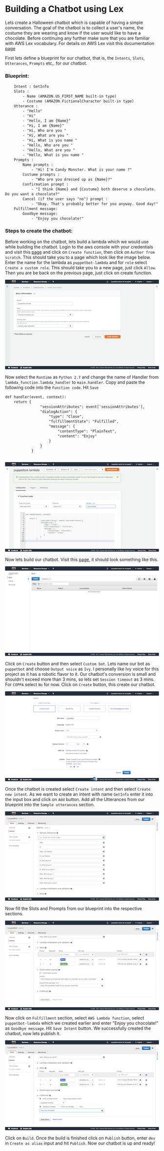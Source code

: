# Building a Chatbot using Lex

<!--
talk something about lex and chat bots

!-->

Lets create a Halloween chatbot which is capable of having a simple conversation. The goal of the chatbot is to collect a user's name, the costume they are wearing and know if the user would like to have a chocolate. Before continuing any further make sure that you are familiar with AWS Lex vocabulary. For details on AWS Lex visit this documentation [page](http://docs.aws.amazon.com/lex/latest/dg/what-is.html)  

First lets define a blueprint for our chatbot, that is, the ```Intents```, ```Slots```, ```Utterances```, ```Prompts``` etc,. for our chatbot. 

### Blueprint:
```
    Intent : GetInfo
    Slots : 
        - Name (AMAZON.US_FIRST_NAME built-in type) 
        - Costume (AMAZON.FictionalCharacter built-in type) 
    Utterance :
        - "Hello"
        - "Hi"
        - "Hello, I am {Name}"
        - "Hi, I am {Name}"
        - "Hi, Who are you " 
        - "Hi, What are you "
        - "Hi, What is you name "
        - "Hello, Who are you " 
        - "Hello, What are you "
        - "Hello, What is you name "
    Prompts :
        Name prompts :
            - "Hi! I'm Candy Monster. What is your name ?"
        Costume prompts :
            - "Who are you dressed up as {Name}?"
        Confirmation prompt :
            - "I think {Name} and {Costume} both deserve a chocolate. Do you want a chocolate?"
        Cancel (if the user says "no") prompt :
            - "Okay. That's probably better for you anyway. Good day!"
    Fulfillment message:
        Goodbye message:
            - "Enjoy you chocolate!"
```

### Steps to create the chatbot:

Before working on the chatbot, lets build a lambda which we would use while building the chatbot. Login to the aws console with your credentials and visit this [page](https://console.aws.amazon.com/lambda/) and click on ```Create function```, then click on ```Author from scratch```. This should take you to a page which look like the image below. Enter the name for the lambda as ```puppetbot-lambda``` and for ```role``` select ```Create a custom role```. This should take you to a new page, just click ```Allow```. Then you are be back on the previous page, just click on create function.


![](./../assets/images/Lex/5.png)

Now select the ```Runtime``` as ```Python 2.7``` and change the name of Handler from ```lambda_function.lambda_handler``` to ```main.handler```. Copy and paste the following code into the ```Function code```. Hit ```Save```

```
def handler(event, context):
    return {
                "sessionAttributes": event['sessionAttributes'],
                "dialogAction": {
                    "type": "Close",
                    "fulfillmentState": "Fulfilled",
                    "message": {
                        "contentType": "PlainText",
                        "content": "Enjoy"
                    }
                }   
            }


```


![](./../assets/images/Lex/6.png)

Now lets build our chatbot. Visit this [page](https://console.aws.amazon.com/lex), it should look something like this.

![](./../assets/images/Lex/1.png)

Click on ```Create``` button and then select ```Custom bot```. Lets name our bot as ```puppetbot``` and choose ```Output voice``` as ```Ivy```. I personally like Ivy voice for this project as it has a robotic flavor to it. Our chatbot's conversion is small and shouldn't exceed more than 3 mins, so lets set ```Session timeout``` as 3 mins. For ```COPPA``` select ```No``` for now. Click on ```Create``` button, this create our chatbot.

![](./../assets/images/Lex/2.png)

Once the chatbot is created select ```Create intent``` and then select ```Create new intent```. As we want to create an intent with name ```GetInfo``` enter it into the input box and click on ```Add``` button. Add all the Utterances from our blueprint into the ```Sample utterances``` section.

![](./../assets/images/Lex/3.png)

Now fill the Slots and Prompts from our blueprint into the respective sections.

![](./../assets/images/Lex/4.png)

Now click on ```Fulfillment``` section, select ```AWS Lambda function```, select ```puppetbot-lambda``` which we created earlier and enter "Enjoy you chocolate!" as ```Goodbye message```. Hit ```Save Intent``` button. We successfully created the chatbot, now lets publish it.

![](./../assets/images/Lex/7.png)

Click on ```Build```. Once the build is finished click on ```Publish``` button, enter ```dev``` in ```Create as alias``` input and hit ```Publish```. Now our chatbot is up and ready!